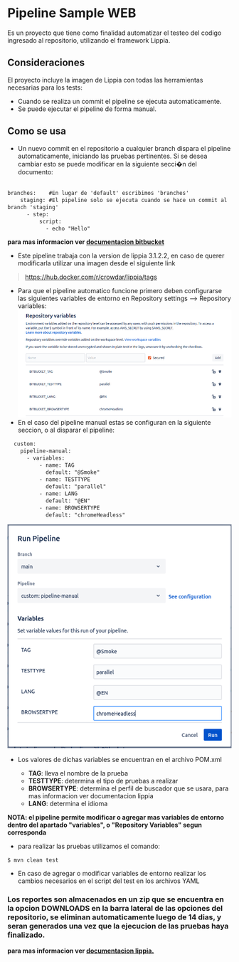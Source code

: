 # Pipeline Sample WEB
 Es un proyecto que tiene como finalidad automatizar el testeo del codigo ingresado al repositorio, utilizando el framework Lippia.

## Consideraciones
El proyecto incluye la imagen de Lippia con todas las herramientas necesarias para los tests:
- Cuando se realiza un commit el pipeline se ejecuta automaticamente.
- Se puede ejecutar el pipeline de forma manual.

## Como se usa

* Un nuevo commit en el repositorio a cualquier branch dispara el pipeline automaticamente, iniciando las pruebas pertinentes. Si se desea cambiar esto se puede modificar en la siguiente secci�n del documento:

```

branches:    #En lugar de 'default' escribimos 'branches'
    staging: #El pipeline solo se ejecuta cuando se hace un commit al branch 'staging'
      - step:
          script:
            - echo "Hello"
```
**para mas informacion ver [documentacion bitbucket](https://support.atlassian.com/bitbucket-cloud/docs/configure-bitbucket-pipelinesyml/ "documentacion bitbucket.")**

* Este pipeline trabaja con la version de lippia 3.1.2.2, en caso de querer modificarla utilizar una imagen desde el siguiente link

>https://hub.docker.com/r/crowdar/lippia/tags


- Para que el pipeline automatico funcione primero deben configurarse las siguientes variables de entorno en Repository settings --> Repository variables: 
![env-repo](docs/images/env-repo.png)
- En el caso del pipeline manual estas se configuran en la siguiente seccion, o al disparar el pipeline:
```
  custom:
    pipeline-manual: 
      - variables:          
          - name: TAG
            default: "@Smoke"
          - name: TESTTYPE
            default: "parallel"          
          - name: LANG
            default: "@EN"
          - name: BROWSERTYPE
            default: "chromeHeadless"
```
![manual](docs/images/manual.png)
- Los valores de dichas variables se encuentran en el archivo POM.xml

  * **TAG**: lleva el nombre de la prueba
  * **TESTTYPE**:  determina el tipo de pruebas a realizar
  * **BROWSERTYPE**: determina el perfil de buscador que se usara, para mas informacion ver documentacion lippia 
  * **LANG**: determina el idioma
  
**NOTA:  el pipeline permite modificar o agregar mas variables de entorno dentro del apartado "variables", o "Repository Variables" segun corresponda**

* para realizar las pruebas utilizamos el comando: 
```
$ mvn clean test
```
* En caso de agregar o modificar variables de entorno realizar los cambios necesarios en el script del test en los archivos YAML

### Los reportes son almacenados en un zip que se encuentra en la opcion **DOWNLOADS** en la barra lateral de las opciones del repositorio, se eliminan automaticamente luego de 14 dias, y seran generados una vez que la ejecucion de las pruebas haya finalizado.

**para mas informacion ver [documentacion lippia.](https://github.com/Crowdar/lippia-web-sample-project#getting-started "documentacion lippia.")**
